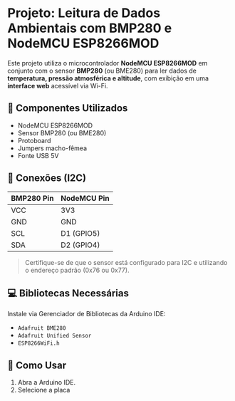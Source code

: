 # Projeto: Leitura de Dados Ambientais com BMP280 e NodeMCU ESP8266MOD

Este projeto utiliza o microcontrolador **NodeMCU ESP8266MOD** em conjunto com o sensor **BMP280** (ou BME280) para ler dados de **temperatura, pressão atmosférica e altitude**, com exibição em uma **interface web** acessível via Wi-Fi.

## 🔧 Componentes Utilizados

- NodeMCU ESP8266MOD
- Sensor BMP280 (ou BME280)
- Protoboard
- Jumpers macho-fêmea
- Fonte USB 5V

## 🔌 Conexões (I2C)

| BMP280 Pin | NodeMCU Pin |
|------------|-------------|
| VCC        | 3V3         |
| GND        | GND         |
| SCL        | D1 (GPIO5)  |
| SDA        | D2 (GPIO4)  |

> Certifique-se de que o sensor está configurado para I2C e utilizando o endereço padrão (0x76 ou 0x77).

## 💻 Bibliotecas Necessárias

Instale via Gerenciador de Bibliotecas da Arduino IDE:

- `Adafruit BME280`
- `Adafruit Unified Sensor`
- `ESP8266WiFi.h`

## 🚀 Como Usar

1. Abra a Arduino IDE.
2. Selecione a placa
